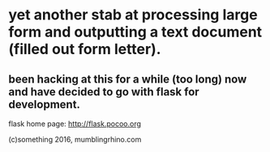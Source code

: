 # yet another stab at processing large form and outputting a text document (filled out form letter).

## been hacking at this for a while (too long) now and have decided to go with flask for development.

flask home page: <http://flask.pocoo.org>

(c)something 2016, mumblingrhino.com
